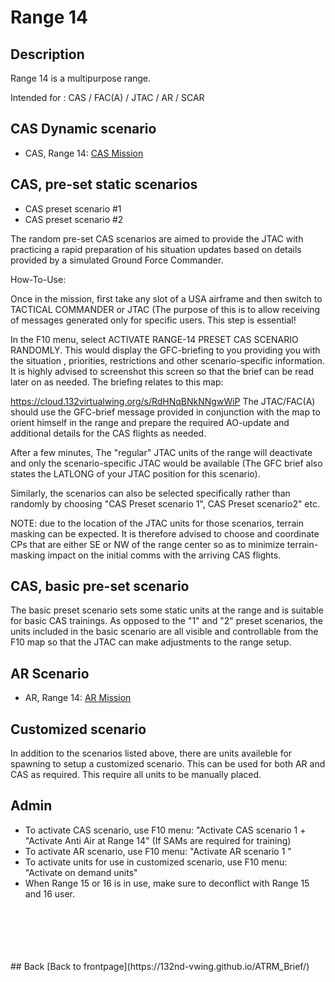 # Range 14

## Description
Range 14 is a multipurpose range.

Intended for : CAS / FAC(A) / JTAC / AR / SCAR

## CAS Dynamic scenario
- CAS, Range 14:  [CAS Mission](/ATRM_Brief/Pages/R14_CAS_TASK.html)

## CAS, pre-set static scenarios
- CAS preset scenario #1
- CAS preset scenario #2

The random pre-set CAS scenarios are aimed to provide the JTAC with practicing a rapid preparation of his situation updates based on details provided by a simulated Ground Force Commander.

How-To-Use:

Once in the mission, first take any slot of a USA airframe and then switch to TACTICAL COMMANDER or JTAC (The purpose of this is to allow receiving of messages generated only for specific users. This step is essential!

In the F10 menu, select ACTIVATE RANGE-14 PRESET CAS SCENARIO RANDOMLY. This would display the GFC-briefing to you providing you with the situation , priorities, restrictions and other scenario-specific information. It is highly advised to screenshot this screen so that the brief can be read later on as needed.
The briefing relates to this map:

https://cloud.132virtualwing.org/s/RdHNqBNkNNgwWiP
The JTAC/FAC(A) should use the GFC-brief message provided in conjunction with the map to orient himself in the range and prepare the required AO-update and additional details for the CAS flights as needed.

After a few minutes, The "regular" JTAC units of the range will deactivate and only the scenario-specific JTAC would be available (The GFC brief also states the LATLONG of your JTAC position for this scenario).

Similarly, the scenarios can also be selected specifically rather than randomly by choosing "CAS Preset scenario 1", CAS Preset scenario2" etc.

NOTE: due to the location of the JTAC units for those scenarios, terrain masking can be expected. It is therefore advised to choose and coordinate CPs that are either SE or NW of the range center so as to minimize terrain-masking impact on the initial comms with the arriving CAS flights.

## CAS, basic pre-set scenario
The basic preset scenario sets some static units at the range and is suitable for basic CAS trainings. As opposed to the "1" and "2" preset scenarios, the units included in the basic scenario are all visible and controllable from the F10 map so that the JTAC can make adjustments to the range setup.

## AR Scenario
- AR, Range 14:  [AR Mission](/ATRM_Brief/Pages/R14_AR_TASK.html)

## Customized scenario
In addition to the scenarios listed above, there are units availeble for spawning to setup a customized scenario. 
This can be used for both AR and CAS as required. This require all units to be manually placed.



## Admin
- To activate CAS scenario, use F10 menu: "Activate CAS scenario 1 +  "Activate Anti Air at Range 14" (If SAMs are required for training)
- To activate AR scenario, use F10 menu: "Activate AR scenario 1 "
- To activate units for use in customized scenario, use F10 menu: "Activate on demand units"
- When Range 15 or 16 is in use, make sure to deconflict with Range 15 and 16 user.






<br>
<br>
<br>
<br>
<br>
## Back
[Back to frontpage](https://132nd-vwing.github.io/ATRM_Brief/)
